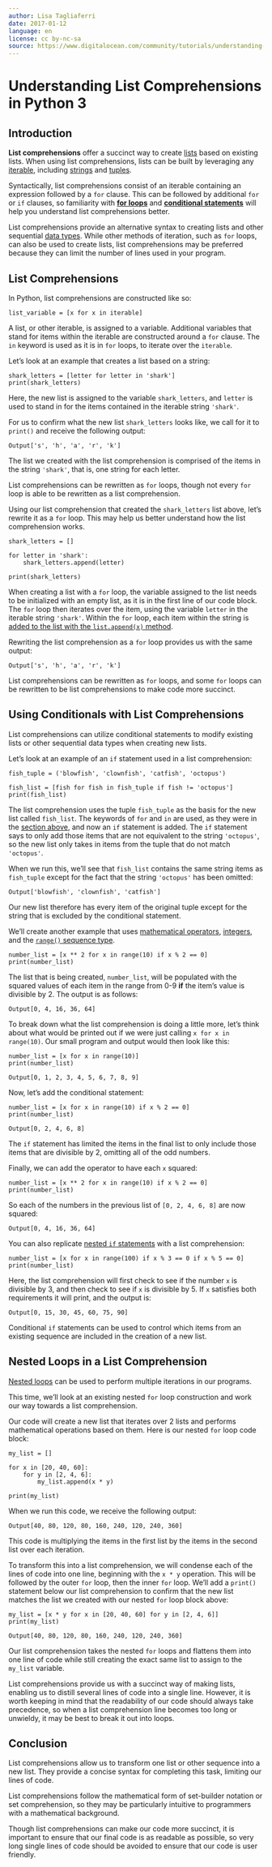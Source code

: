 ```yaml
---
author: Lisa Tagliaferri
date: 2017-01-12
language: en
license: cc by-nc-sa
source: https://www.digitalocean.com/community/tutorials/understanding-list-comprehensions-in-python-3
---
```


# Understanding List Comprehensions in Python 3

## Introduction

**List comprehensions** offer a succinct way to create [lists](understanding-lists-in-python-3) based on existing lists. When using list comprehensions, lists can be built by leveraging any [iterable](https://docs.python.org/3/glossary.html#term-iterable), including [strings](an-introduction-to-working-with-strings-in-python-3) and [tuples](understanding-tuples-in-python-3).

Syntactically, list comprehensions consist of an iterable containing an expression followed by a `for` clause. This can be followed by additional `for` or `if` clauses, so familiarity with **[for loops](how-to-construct-for-loops-in-python-3)** and **[conditional statements](how-to-write-conditional-statements-in-python-3-2)** will help you understand list comprehensions better.

List comprehensions provide an alternative syntax to creating lists and other sequential [data types](understanding-data-types-in-python-3). While other methods of iteration, such as `for` loops, can also be used to create lists, list comprehensions may be preferred because they can limit the number of lines used in your program.

## List Comprehensions

In Python, list comprehensions are constructed like so:

    list_variable = [x for x in iterable]

A list, or other iterable, is assigned to a variable. Additional variables that stand for items within the iterable are constructed around a `for` clause. The `in` keyword is used as it is in `for` loops, to iterate over the `iterable`.

Let’s look at an example that creates a list based on a string:

    shark_letters = [letter for letter in 'shark']
    print(shark_letters)

Here, the new list is assigned to the variable `shark_letters`, and `letter` is used to stand in for the items contained in the iterable string `'shark'`.

For us to confirm what the new list `shark_letters` looks like, we call for it to `print()` and receive the following output:

    Output['s', 'h', 'a', 'r', 'k']

The list we created with the list comprehension is comprised of the items in the string `'shark'`, that is, one string for each letter.

List comprehensions can be rewritten as `for` loops, though not every `for` loop is able to be rewritten as a list comprehension.

Using our list comprehension that created the `shark_letters` list above, let’s rewrite it as a `for` loop. This may help us better understand how the list comprehension works.

    shark_letters = []
    
    for letter in 'shark':
        shark_letters.append(letter)
    
    print(shark_letters)

When creating a list with a `for` loop, the variable assigned to the list needs to be initialized with an empty list, as it is in the first line of our code block. The `for` loop then iterates over the item, using the variable `letter` in the iterable string `'shark'`. Within the `for` loop, each item within the string is [added to the list with the `list.append(x)` method](how-to-use-list-methods-in-python-3#listappend()).

Rewriting the list comprehension as a `for` loop provides us with the same output:

    Output['s', 'h', 'a', 'r', 'k']

List comprehensions can be rewritten as `for` loops, and some `for` loops can be rewritten to be list comprehensions to make code more succinct.

## Using Conditionals with List Comprehensions

List comprehensions can utilize conditional statements to modify existing lists or other sequential data types when creating new lists.

Let’s look at an example of an `if` statement used in a list comprehension:

    fish_tuple = ('blowfish', 'clownfish', 'catfish', 'octopus')
    
    fish_list = [fish for fish in fish_tuple if fish != 'octopus']
    print(fish_list)

The list comprehension uses the tuple `fish_tuple` as the basis for the new list called `fish_list`. The keywords of `for` and `in` are used, as they were in the [section above](understanding-list-comprehensions-in-python-3#list-comprehensions), and now an `if` statement is added. The `if` statement says to only add those items that are not equivalent to the string `'octopus'`, so the new list only takes in items from the tuple that do not match `'octopus'`.

When we run this, we’ll see that `fish_list` contains the same string items as `fish_tuple` except for the fact that the string `'octopus'` has been omitted:

    Output['blowfish', 'clownfish', 'catfish']

Our new list therefore has every item of the original tuple except for the string that is excluded by the conditional statement.

We’ll create another example that uses [mathematical operators](how-to-do-math-in-python-3-with-operators), [integers](understanding-data-types-in-python-3#numbers), and the [`range()` sequence type](how-to-construct-for-loops-in-python-3#for-loops-using-range()).

    number_list = [x ** 2 for x in range(10) if x % 2 == 0]
    print(number_list)

The list that is being created, `number_list`, will be populated with the squared values of each item in the range from 0-9 **if** the item’s value is divisible by 2. The output is as follows:

    Output[0, 4, 16, 36, 64]

To break down what the list comprehension is doing a little more, let’s think about what would be printed out if we were just calling `x for x in range(10)`. Our small program and output would then look like this:

    number_list = [x for x in range(10)]
    print(number_list)

    Output[0, 1, 2, 3, 4, 5, 6, 7, 8, 9]

Now, let’s add the conditional statement:

    number_list = [x for x in range(10) if x % 2 == 0]
    print(number_list)

    Output[0, 2, 4, 6, 8]

The `if` statement has limited the items in the final list to only include those items that are divisible by 2, omitting all of the odd numbers.

Finally, we can add the operator to have each `x` squared:

    number_list = [x ** 2 for x in range(10) if x % 2 == 0]
    print(number_list)

So each of the numbers in the previous list of `[0, 2, 4, 6, 8]` are now squared:

    Output[0, 4, 16, 36, 64]

You can also replicate [nested `if` statements](how-to-write-conditional-statements-in-python-3-2#nested-if-statements) with a list comprehension:

    number_list = [x for x in range(100) if x % 3 == 0 if x % 5 == 0]
    print(number_list)

Here, the list comprehension will first check to see if the number `x` is divisible by 3, and then check to see if `x` is divisible by 5. If `x` satisfies both requirements it will print, and the output is:

    Output[0, 15, 30, 45, 60, 75, 90]

Conditional `if` statements can be used to control which items from an existing sequence are included in the creation of a new list.

## Nested Loops in a List Comprehension

[Nested loops](how-to-construct-for-loops-in-python-3#nested-for-loops) can be used to perform multiple iterations in our programs.

This time, we’ll look at an existing nested `for` loop construction and work our way towards a list comprehension.

Our code will create a new list that iterates over 2 lists and performs mathematical operations based on them. Here is our nested `for` loop code block:

    my_list = []
    
    for x in [20, 40, 60]:
        for y in [2, 4, 6]:
            my_list.append(x * y)
    
    print(my_list)

When we run this code, we receive the following output:

    Output[40, 80, 120, 80, 160, 240, 120, 240, 360]

This code is multiplying the items in the first list by the items in the second list over each iteration.

To transform this into a list comprehension, we will condense each of the lines of code into one line, beginning with the `x * y` operation. This will be followed by the outer `for` loop, then the inner `for` loop. We’ll add a `print()` statement below our list comprehension to confirm that the new list matches the list we created with our nested `for` loop block above:

    my_list = [x * y for x in [20, 40, 60] for y in [2, 4, 6]]
    print(my_list)

    Output[40, 80, 120, 80, 160, 240, 120, 240, 360]

Our list comprehension takes the nested `for` loops and flattens them into one line of code while still creating the exact same list to assign to the `my_list` variable.

List comprehensions provide us with a succinct way of making lists, enabling us to distill several lines of code into a single line. However, it is worth keeping in mind that the readability of our code should always take precedence, so when a list comprehension line becomes too long or unwieldy, it may be best to break it out into loops.

## Conclusion

List comprehensions allow us to transform one list or other sequence into a new list. They provide a concise syntax for completing this task, limiting our lines of code.

List comprehensions follow the mathematical form of set-builder notation or set comprehension, so they may be particularly intuitive to programmers with a mathematical background.

Though list comprehensions can make our code more succinct, it is important to ensure that our final code is as readable as possible, so very long single lines of code should be avoided to ensure that our code is user friendly.
